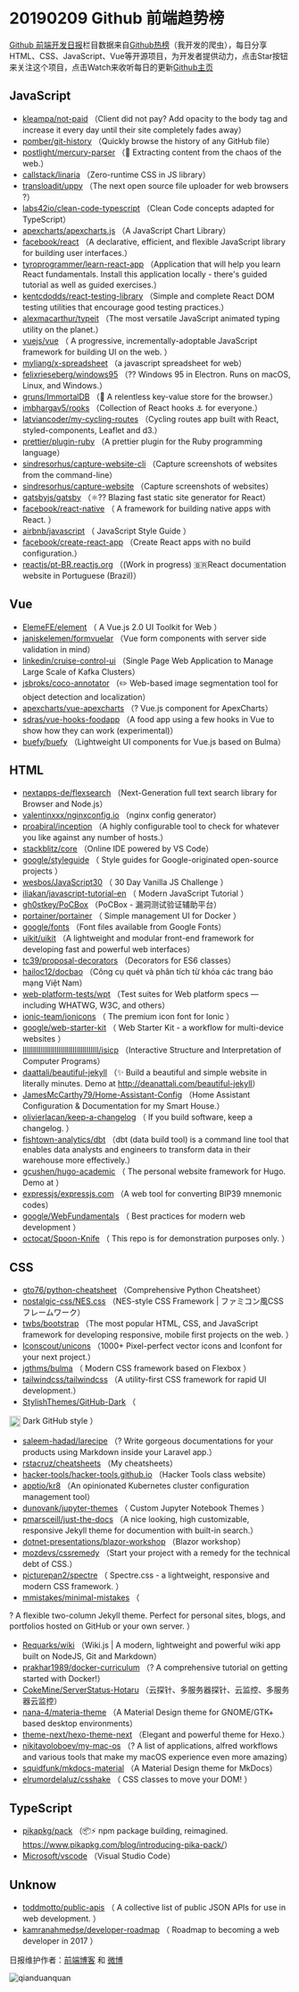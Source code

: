 # 20190209 Github 前端趋势榜

[Github 前端开发日报](https://qdkfweb.cn/c/news)栏目数据来自[Github热榜](https://github.qdkfweb.cn/)（我开发的爬虫），每日分享HTML、CSS、JavaScript、Vue等开源项目，为开发者提供动力，点击Star按钮来关注这个项目，点击Watch来收听每日的更新[Github主页](https://github.com/kujian/githubTrending)
## JavaScript

* [kleampa/not-paid](https://github.com/kleampa/not-paid) （Client did not pay? Add opacity to the body tag and increase it every day until their site completely fades away）
* [pomber/git-history](https://github.com/pomber/git-history) （Quickly browse the history of any GitHub file）
* [postlight/mercury-parser](https://github.com/postlight/mercury-parser) （&#x1f4dc; Extracting content from the chaos of the web.）
* [callstack/linaria](https://github.com/callstack/linaria) （Zero-runtime CSS in JS library）
* [transloadit/uppy](https://github.com/transloadit/uppy) （The next open source file uploader for web browsers ?）
* [labs42io/clean-code-typescript](https://github.com/labs42io/clean-code-typescript) （Clean Code concepts adapted for TypeScript）
* [apexcharts/apexcharts.js](https://github.com/apexcharts/apexcharts.js) （A JavaScript Chart Library）
* [facebook/react](https://github.com/facebook/react) （A declarative, efficient, and flexible JavaScript library for building user interfaces.）
* [tyroprogrammer/learn-react-app](https://github.com/tyroprogrammer/learn-react-app) （Application that will help you learn React fundamentals. Install this application locally - there's guided tutorial as well as guided exercises.）
* [kentcdodds/react-testing-library](https://github.com/kentcdodds/react-testing-library) （Simple and complete React DOM testing utilities that encourage good testing practices.）
* [alexmacarthur/typeit](https://github.com/alexmacarthur/typeit) （The most versatile JavaScript animated typing utility on the planet.）
* [vuejs/vue](https://github.com/vuejs/vue) （
        A progressive, incrementally-adoptable JavaScript framework for building UI on the web.
      ）
* [myliang/x-spreadsheet](https://github.com/myliang/x-spreadsheet) （a javascript spreadsheet for web）
* [felixrieseberg/windows95](https://github.com/felixrieseberg/windows95) （?? Windows 95 in Electron. Runs on macOS, Linux, and Windows.）
* [gruns/ImmortalDB](https://github.com/gruns/ImmortalDB) （&#x1f529; A relentless key-value store for the browser.）
* [imbhargav5/rooks](https://github.com/imbhargav5/rooks) （Collection of React hooks ⚓ for everyone.）
* [latviancoder/my-cycling-routes](https://github.com/latviancoder/my-cycling-routes) （Cycling routes app built with React, styled-components, Leaflet and d3.）
* [prettier/plugin-ruby](https://github.com/prettier/plugin-ruby) （A prettier plugin for the Ruby programming language）
* [sindresorhus/capture-website-cli](https://github.com/sindresorhus/capture-website-cli) （Capture screenshots of websites from the command-line）
* [sindresorhus/capture-website](https://github.com/sindresorhus/capture-website) （Capture screenshots of websites）
* [gatsbyjs/gatsby](https://github.com/gatsbyjs/gatsby) （⚛️?? Blazing fast static site generator for React）
* [facebook/react-native](https://github.com/facebook/react) （
        A framework for building native apps with React.
      ）
* [airbnb/javascript](https://github.com/airbnb/javascript) （
        JavaScript Style Guide
      ）
* [facebook/create-react-app](https://github.com/facebook/create-react-app) （Create React apps with no build configuration.）
* [reactjs/pt-BR.reactjs.org](https://github.com/reactjs/pt-BR.reactjs.org) （(Work in progress) &#x1f1e7;&#x1f1f7;React documentation website in Portuguese (Brazil)）

## Vue

* [ElemeFE/element](https://github.com/ElemeFE/element) （
        A Vue.js 2.0 UI Toolkit for Web
      ）
* [janiskelemen/formvuelar](https://github.com/janiskelemen/formvuelar) （Vue form components with server side validation in mind）
* [linkedin/cruise-control-ui](https://github.com/linkedin/cruise-control-ui) （Single Page Web Application to Manage Large Scale of Kafka Clusters）
* [jsbroks/coco-annotator](https://github.com/jsbroks/coco-annotator) （✏️ Web-based image segmentation tool for object detection and localization）
* [apexcharts/vue-apexcharts](https://github.com/apexcharts/vue-apexcharts) （? Vue.js component for ApexCharts）
* [sdras/vue-hooks-foodapp](https://github.com/sdras/vue-hooks-foodapp) （A food app using a few hooks in Vue to show how they can work (experimental)）
* [buefy/buefy](https://github.com/buefy/buefy) （Lightweight UI components for Vue.js based on Bulma）

## HTML

* [nextapps-de/flexsearch](https://github.com/nextapps-de/flexsearch) （Next-Generation full text search library for Browser and Node.js）
* [valentinxxx/nginxconfig.io](https://github.com/valentinxxx/nginxconfig.io) （nginx config generator）
* [proabiral/inception](https://github.com/proabiral/inception) （A highly configurable tool to check for whatever you like against any number of hosts.）
* [stackblitz/core](https://github.com/stackblitz/core) （Online IDE powered by VS Code）
* [google/styleguide](https://github.com/google/styleguide) （
        Style guides for Google-originated open-source projects
      ）
* [wesbos/JavaScript30](https://github.com/wesbos/JavaScript30) （
        30 Day Vanilla JS Challenge
      ）
* [iliakan/javascript-tutorial-en](https://github.com/iliakan/javascript-tutorial-en) （
        Modern JavaScript Tutorial 
      ）
* [gh0stkey/PoCBox](https://github.com/gh0stkey/PoCBox) （PoCBox - 漏洞测试验证辅助平台）
* [portainer/portainer](https://github.com/portainer/portainer) （
        Simple management UI for Docker
      ）
* [google/fonts](https://github.com/google/fonts) （Font files available from Google Fonts）
* [uikit/uikit](https://github.com/uikit/uikit) （A lightweight and modular front-end framework for developing fast and powerful web interfaces）
* [tc39/proposal-decorators](https://github.com/tc39/proposal-decorators) （Decorators for ES6 classes）
* [hailoc12/docbao](https://github.com/hailoc12/docbao) （Công cụ quét và phân tích từ khóa các trang báo mạng Việt Nam）
* [web-platform-tests/wpt](https://github.com/web-platform-tests/wpt) （Test suites for Web platform specs — including WHATWG, W3C, and others）
* [ionic-team/ionicons](https://github.com/ionic-team/ionicons) （
        The premium icon font for Ionic
      ）
* [google/web-starter-kit](https://github.com/google/web-starter-kit) （
        Web Starter Kit - a workflow for multi-device websites
      ）
* [IIIIllllIIIIllllIIIIllllIIIIllllIIIIll/isicp](https://github.com/IIIIllllIIIIllllIIIIllllIIIIllllIIIIll/isicp) （Interactive Structure and Interpretation of Computer Programs）
* [daattali/beautiful-jekyll](https://github.com/daattali/beautiful-jekyll) （✨ Build a beautiful and simple website in literally minutes. Demo at <a href="http://deanattali.com/beautiful-jekyll" rel="nofollow">http://deanattali.com/beautiful-jekyll</a>）
* [JamesMcCarthy79/Home-Assistant-Config](https://github.com/JamesMcCarthy79/Home-Assistant-Config) （Home Assistant Configuration &amp; Documentation for my Smart House.）
* [olivierlacan/keep-a-changelog](https://github.com/olivierlacan/keep-a-changelog) （
        If you build software, keep a changelog.
      ）
* [fishtown-analytics/dbt](https://github.com/fishtown-analytics/dbt) （dbt (data build tool) is a command line tool that enables data analysts and engineers to transform data in their warehouse more effectively.）
* [gcushen/hugo-academic](https://github.com/gcushen/hugo-academic) （
        The personal website framework for Hugo. Demo at
      ）
* [expressjs/expressjs.com](https://github.com/expressjs/expressjs.com) （A web tool for converting BIP39 mnemonic codes）
* [google/WebFundamentals](https://github.com/google/WebFundamentals) （
        Best practices for modern web development
      ）
* [octocat/Spoon-Knife](https://github.com/octocat/Spoon-Knife) （
        This repo is for demonstration purposes only.
      ）

## CSS

* [gto76/python-cheatsheet](https://github.com/gto76/python-cheatsheet) （Comprehensive Python Cheatsheet）
* [nostalgic-css/NES.css](https://github.com/nostalgic-css/NES.css) （NES-style CSS Framework | ファミコン風CSSフレームワーク）
* [twbs/bootstrap](https://github.com/twbs/bootstrap) （The most popular HTML, CSS, and JavaScript framework for developing responsive, mobile first projects on the web.
      ）
* [Iconscout/unicons](https://github.com/Iconscout/unicons) （1000+ Pixel-perfect vector icons and Iconfont for your next project.）
* [jgthms/bulma](https://github.com/jgthms/bulma) （
        Modern CSS framework based on Flexbox
      ）
* [tailwindcss/tailwindcss](https://github.com/tailwindcss/tailwindcss) （A utility-first CSS framework for rapid UI development.）
* [StylishThemes/GitHub-Dark](https://github.com/StylishThemes/GitHub-Dark) （
        
<img class="emoji" title=":octocat:" alt=":octocat:" src="https://assets-cdn.github.com/images/icons/emoji/octocat.png" height="20" width="20" align="absmiddle"> Dark GitHub style
      ）
* [saleem-hadad/larecipe](https://github.com/saleem-hadad/larecipe) （? Write gorgeous documentations for your products using Markdown inside your Laravel app.）
* [rstacruz/cheatsheets](https://github.com/rstacruz/cheatsheets) （My cheatsheets）
* [hacker-tools/hacker-tools.github.io](https://github.com/hacker-tools/hacker-tools.github.io) （Hacker Tools class website）
* [apptio/kr8](https://github.com/apptio/kr8) （An opinionated Kubernetes cluster configuration management tool）
* [dunovank/jupyter-themes](https://github.com/dunovank/jupyter-themes) （
        Custom Jupyter Notebook Themes
      ）
* [pmarsceill/just-the-docs](https://github.com/pmarsceill/just-the-docs) （A nice looking, high customizable, responsive Jekyll theme for documention with built-in search.）
* [dotnet-presentations/blazor-workshop](https://github.com/dotnet-presentations/blazor-workshop) （Blazor workshop）
* [mozdevs/cssremedy](https://github.com/mozdevs/cssremedy) （Start your project with a remedy for the technical debt of CSS.）
* [picturepan2/spectre](https://github.com/picturepan2/spectre) （
        Spectre.css - a lightweight, responsive and modern CSS framework.
      ）
* [mmistakes/minimal-mistakes](https://github.com/mmistakes/minimal-mistakes) （
        
? A flexible two-column Jekyll theme. Perfect for personal sites, blogs, and portfolios hosted on GitHub or your own server.
      ）
* [Requarks/wiki](https://github.com/Requarks/wiki) （Wiki.js | A modern, lightweight and powerful wiki app built on NodeJS, Git and Markdown）
* [prakhar1989/docker-curriculum](https://github.com/prakhar1989/docker-curriculum) （? A comprehensive tutorial on getting started with Docker!）
* [CokeMine/ServerStatus-Hotaru](https://github.com/CokeMine/ServerStatus-Hotaru) （云探针、多服务器探针、云监控、多服务器云监控）
* [nana-4/materia-theme](https://github.com/nana-4/materia-theme) （A Material Design theme for GNOME/GTK+ based desktop environments）
* [theme-next/hexo-theme-next](https://github.com/theme-next/hexo-theme-next) （Elegant and powerful theme for Hexo.）
* [nikitavoloboev/my-mac-os](https://github.com/nikitavoloboev/my-mac-os) （? A list of applications, alfred workflows and various tools that make my macOS experience even more amazing）
* [squidfunk/mkdocs-material](https://github.com/squidfunk/mkdocs-material) （A Material Design theme for MkDocs）
* [elrumordelaluz/csshake](https://github.com/elrumordelaluz/csshake) （
        CSS classes to move your DOM!
      ）

## TypeScript

* [pikapkg/pack](https://github.com/pikapkg/pack) （&#x1f4e6;⚡️ npm package building, reimagined. <a href="https://www.pikapkg.com/blog/introducing-pika-pack/" rel="nofollow">https://www.pikapkg.com/blog/introducing-pika-pack/</a>）
* [Microsoft/vscode](https://github.com/Microsoft/vscode) （Visual Studio Code）

## Unknow

* [toddmotto/public-apis](https://github.com/toddmotto/public-apis) （
        A collective list of public JSON APIs for use in web development.
      ）
* [kamranahmedse/developer-roadmap](https://github.com/kamranahmedse/developer-roadmap) （
        Roadmap to becoming a web developer in 2017
      ）


日报维护作者：[前端博客](https://qdkfweb.cn/) 和 [微博](https://qdkfweb.cn/go/weibo)

![qianduanquan](https://user-images.githubusercontent.com/3055447/38468989-651132ac-3b80-11e8-8e6b-15122322a9d7.png)